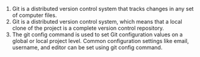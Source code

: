 1. Git is a distributed version control system that tracks changes in any set of computer files.
2. Git is a distributed version control system, which means that a local clone of the project is a complete version control repository.
3. The git config command is used to set Git configuration values on a global or local project level. Common configuration settings like email, username, and editor can be set using git config command.
   
